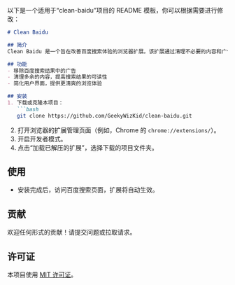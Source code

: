 以下是一个适用于“clean-baidu”项目的 README 模板，你可以根据需要进行修改：

```markdown
# Clean Baidu

## 简介
Clean Baidu 是一个旨在改善百度搜索体验的浏览器扩展。该扩展通过清理不必要的内容和广告，帮助用户更快地找到所需信息。

## 功能
- 移除百度搜索结果中的广告
- 清理多余的内容，提高搜索结果的可读性
- 简化用户界面，提供更清爽的浏览体验

## 安装
1. 下载或克隆本项目：
   ```bash
   git clone https://github.com/GeekyWizKid/clean-baidu.git
   ```
2. 打开浏览器的扩展管理页面（例如，Chrome 的 `chrome://extensions/`）。
3. 开启开发者模式。
4. 点击“加载已解压的扩展”，选择下载的项目文件夹。

## 使用
- 安装完成后，访问百度搜索页面，扩展将自动生效。

## 贡献
欢迎任何形式的贡献！请提交问题或拉取请求。

## 许可证
本项目使用 [MIT 许可证](LICENSE)。
```
